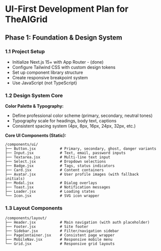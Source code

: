 # UI-First Development Plan for TheAIGrid

## Phase 1: Foundation & Design System

### 1.1 Project Setup
- Initialize Next.js 15+ with App Router - (done)
- Configure Tailwind CSS with custom design tokens
- Set up component library structure
- Create responsive breakpoint system
- Use JavaScript (not TypeScript)

### 1.2 Design System Core
**Color Palette & Typography:**
- Define professional color scheme (primary, secondary, neutral tones)
- Typography scale for headings, body text, captions
- Consistent spacing system (4px, 8px, 16px, 24px, 32px, etc.)

**Core UI Components (Static):**
```
/components/ui/
├── Button.jsx           # Primary, secondary, ghost, danger variants
├── Input.jsx            # Text, email, password inputs
├── Textarea.jsx         # Multi-line text input
├── Select.jsx           # Dropdown selections
├── Badge.jsx            # Tags, status indicators
├── Card.jsx             # Content containers
├── Avatar.jsx           # User profile images (with fallback initials)
├── Modal.jsx            # Dialog overlays
├── Toast.jsx            # Notification messages
├── Loader.jsx           # Loading states
└── Icon.jsx             # SVG icon wrapper
```

### 1.3 Layout Components
```
/components/layout/
├── Header.jsx           # Main navigation (with auth placeholder)
├── Footer.jsx           # Site footer
├── Sidebar.jsx          # Filter/navigation sidebar
├── PageContainer.jsx    # Consistent page wrapper
├── MobileNav.jsx        # Responsive mobile menu
└── Grid.jsx             # Responsive grid layouts
```

